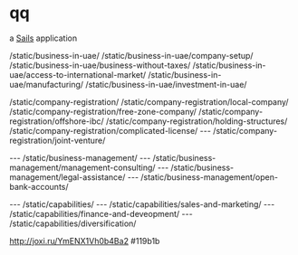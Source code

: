 # qq

a [Sails](http://sailsjs.org) application


/static/business-in-uae/
/static/business-in-uae/company-setup/
/static/business-in-uae/business-without-taxes/
/static/business-in-uae/access-to-international-market/
/static/business-in-uae/manufacturing/
/static/business-in-uae/investment-in-uae/

/static/company-registration/
/static/company-registration/local-company/
/static/company-registration/free-zone-company/
/static/company-registration/offshore-ibc/
/static/company-registration/holding-structures/
/static/company-registration/complicated-license/
--- /static/company-registration/joint-venture/

--- /static/business-management/
--- /static/business-management/management-consulting/
--- /static/business-management/legal-assistance/
--- /static/business-management/open-bank-accounts/

--- /static/capabilities/
--- /static/capabilities/sales-and-marketing/
--- /static/capabilities/finance-and-deveopment/
--- /static/capabilities/diversification/



http://joxi.ru/YmENX1Vh0b4Ba2
#119b1b

